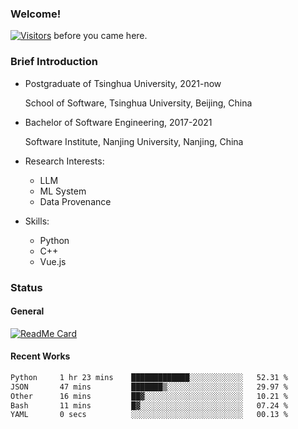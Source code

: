 ### Welcome!

[![Visitors](https://visitor-badge.laobi.icu/badge?page_id=HermitSun.HermitSun)]() before you came here.

### Brief Introduction

- Postgraduate of Tsinghua University, 2021-now
  
  School of Software, Tsinghua University, Beijing, China

- Bachelor of Software Engineering, 2017-2021
  
  Software Institute, Nanjing University, Nanjing, China

- Research Interests:
  - LLM
  - ML System
  - Data Provenance

- Skills:
  - Python
  - C++
  - Vue.js

### Status

#### General

[![ReadMe Card](https://github-readme-stats.hermitsun.vercel.app/api?username=HermitSun&count_private=true&show_icons=true)]()

#### Recent Works

<!--START_SECTION:waka-->

```txt
Python     1 hr 23 mins    █████████████░░░░░░░░░░░░   52.31 %
JSON       47 mins         ███████▒░░░░░░░░░░░░░░░░░   29.97 %
Other      16 mins         ██▓░░░░░░░░░░░░░░░░░░░░░░   10.21 %
Bash       11 mins         █▓░░░░░░░░░░░░░░░░░░░░░░░   07.24 %
YAML       0 secs          ░░░░░░░░░░░░░░░░░░░░░░░░░   00.13 %
```

<!--END_SECTION:waka-->
